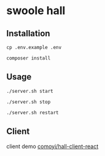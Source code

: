 # swoole hall

## Installation
```
cp .env.example .env

composer install
```

## Usage
```
./server.sh start

./server.sh stop

./server.sh restart
```

## Client
client demo [comoyi/hall-client-react](https://github.com/comoyi/hall-client-react)
